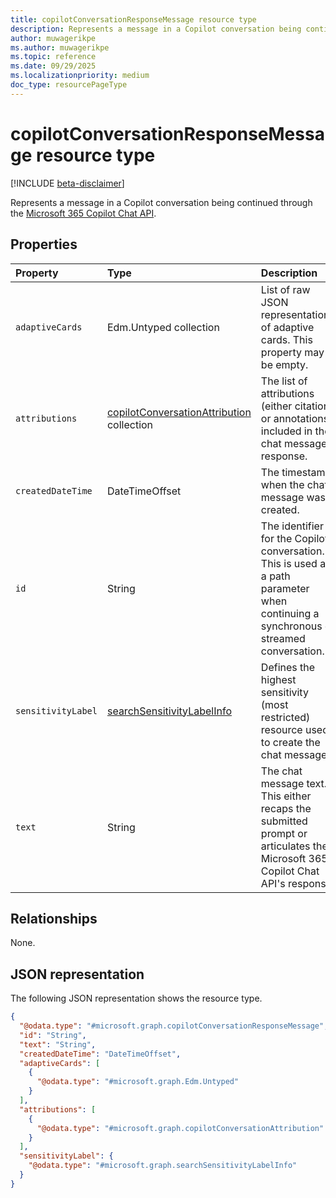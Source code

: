 ```yaml
---
title: copilotConversationResponseMessage resource type
description: Represents a message in a Copilot conversation being continued through the Microsoft 365 Copilot Chat API.
author: muwagerikpe
ms.author: muwagerikpe
ms.topic: reference
ms.date: 09/29/2025
ms.localizationpriority: medium
doc_type: resourcePageType
---
```


# copilotConversationResponseMessage resource type

[!INCLUDE [beta-disclaimer](../../../includes/beta-disclaimer.md)]

Represents a message in a Copilot conversation being continued through the [Microsoft 365 Copilot Chat API](../copilotroot-post-conversations.md).

## Properties

| Property           | Type                                                                           | Description                                                                                                                           |
|:-------------------|:-------------------------------------------------------------------------------|:--------------------------------------------------------------------------------------------------------------------------------------|
| `adaptiveCards`    | Edm.Untyped collection                                                         | List of raw JSON representations of adaptive cards. This property may be empty.                                                       |
| `attributions`     | [copilotConversationAttribution](copilotconversationattribution.md) collection | The list of attributions (either citations or annotations) included in the chat message response.                                     |
| `createdDateTime`  | DateTimeOffset                                                                 | The timestamp when the chat message was created.                                                                                      |
| `id`               | String                                                                         | The identifier for the Copilot conversation. This is used as a path parameter when continuing a synchronous or streamed conversation. |
| `sensitivityLabel` | [searchSensitivityLabelInfo](../../resources/searchsensitivitylabelinfo.md)    | Defines the highest sensitivity (most restricted) resource used to create the chat message.                                           |
| `text`             | String                                                                         | The chat message text. This either recaps the submitted prompt or articulates the Microsoft 365 Copilot Chat API's response.          |

## Relationships

None.

## JSON representation

The following JSON representation shows the resource type.

```json
{
  "@odata.type": "#microsoft.graph.copilotConversationResponseMessage",
  "id": "String",
  "text": "String",
  "createdDateTime": "DateTimeOffset",
  "adaptiveCards": [
    {
      "@odata.type": "#microsoft.graph.Edm.Untyped"
    }
  ],
  "attributions": [
    {
      "@odata.type": "#microsoft.graph.copilotConversationAttribution"
    }
  ],
  "sensitivityLabel": {
    "@odata.type": "#microsoft.graph.searchSensitivityLabelInfo"
  }
}
```
